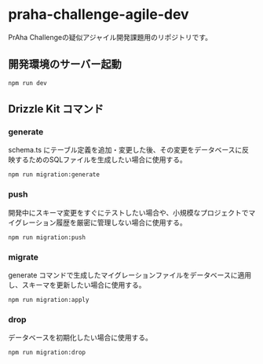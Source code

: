 # praha-challenge-agile-dev
PrAha Challengeの疑似アジャイル開発課題用のリポジトリです。

## 開発環境のサーバー起動

```shell
npm run dev
```

## Drizzle Kit コマンド

### generate
schema.ts にテーブル定義を追加・変更した後、その変更をデータベースに反映するためのSQLファイルを生成したい場合に使用する。

```shell
npm run migration:generate
```

### push
開発中にスキーマ変更をすぐにテストしたい場合や、小規模なプロジェクトでマイグレーション履歴を厳密に管理しない場合に使用する。

```shell
npm run migration:push
```

### migrate
generate コマンドで生成したマイグレーションファイルをデータベースに適用し、スキーマを更新したい場合に使用する。

```shell
npm run migration:apply
```

### drop
データベースを初期化したい場合に使用する。

```shell
npm run migration:drop
```

